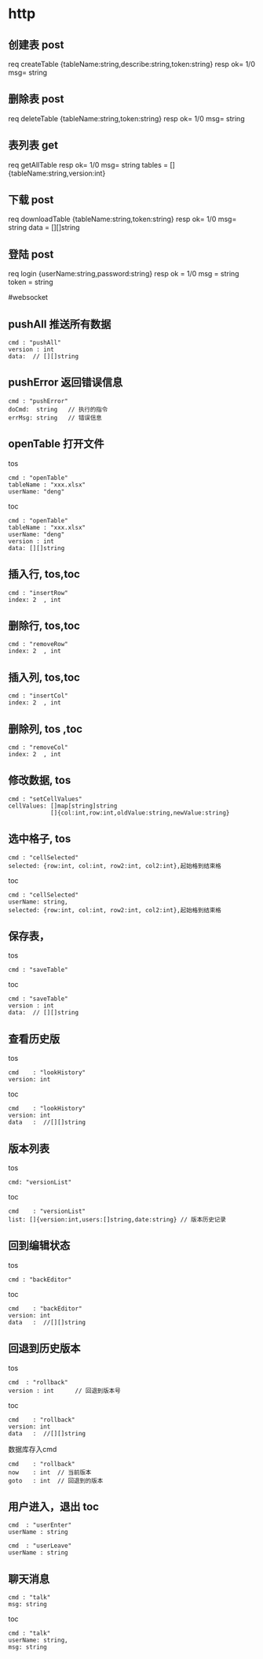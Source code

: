 # http
## 创建表 post
req  createTable {tableName:string,describe:string,token:string}
resp ok= 1/0
     msg= string

## 删除表 post
req  deleteTable {tableName:string,token:string}
resp ok= 1/0
     msg= string

## 表列表 get
req  getAllTable
resp ok= 1/0
     msg= string
     tables = []{tableName:string,version:int}

## 下载 post
req  downloadTable  {tableName:string,token:string}
resp ok= 1/0
     msg= string
     data = [][]string
     
## 登陆 post
req login {userName:string,password:string}
resp ok  = 1/0
     msg = string
     token = string
        
#websocket
## pushAll 推送所有数据
```
cmd : "pushAll"
version : int
data:  // [][]string
```

## pushError 返回错误信息
```
cmd : "pushError"
doCmd:  string   // 执行的指令
errMsg: string   // 错误信息
```

## openTable 打开文件
tos
```
cmd : "openTable"
tableName : "xxx.xlsx"
userName: "deng"
```

toc
```
cmd : "openTable"
tableName : "xxx.xlsx"
userName: "deng"
version : int
data: [][]string
```

## 插入行, tos,toc
```
cmd : "insertRow"
index: 2  , int
```
## 删除行, tos,toc
```
cmd : "removeRow"
index: 2  , int
```
## 插入列, tos,toc
```
cmd : "insertCol"
index: 2  , int
```
## 删除列, tos ,toc
```
cmd : "removeCol"
index: 2  , int
```

## 修改数据, tos
```
cmd : "setCellValues"
cellValues: []map[string]string
            []{col:int,row:int,oldValue:string,newValue:string}
```

## 选中格子, tos
```
cmd : "cellSelected"
selected: {row:int, col:int, row2:int, col2:int},起始格到结束格 
```
toc
```
cmd : "cellSelected"
userName: string,
selected: {row:int, col:int, row2:int, col2:int},起始格到结束格 
```

## 保存表，
tos
```
cmd : "saveTable"
```
toc
```
cmd : "saveTable"
version : int
data:  // [][]string
```

## 查看历史版
tos
```
cmd    : "lookHistory"
version: int
```

toc
```
cmd    : "lookHistory"
version: int
data   :  //[][]string
```

## 版本列表
tos
```
cmd: "versionList"
```

toc
```
cmd    : "versionList"
list: []{version:int,users:[]string,date:string} // 版本历史记录
```

## 回到编辑状态
tos
```
cmd : "backEditor"
```

toc
```
cmd    : "backEditor"
version: int
data   :  //[][]string
```

## 回退到历史版本
tos
```
cmd  : "rollback"
version : int      // 回退到版本号
```

toc
```
cmd    : "rollback"
version: int
data   :  //[][]string
```

数据库存入cmd
```
cmd    : "rollback"
now    : int  // 当前版本
goto   : int  // 回退到的版本
```

## 用户进入，退出 toc
```
cmd  : "userEnter"
userName : string      
```

```
cmd  : "userLeave"
userName : string      
```

## 聊天消息
```
cmd : "talk"
msg: string
```
toc
```
cmd : "talk"
userName: string,
msg: string
```